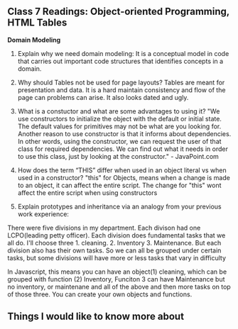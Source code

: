## Class 7 Readings: Object-oriented Programming, HTML Tables


**Domain Modeling**

1. Explain why we need domain modeling: It is a conceptual model in code that carries out important code structures that identifies concepts in a domain.


2. Why should Tables not be used for page layouts? Tables are meant for presentation and data. It is a hard maintain consistency and flow of the page can problems can arise. It also looks dated and ugly.

3. What is a constuctor and what are some advantages to using it?
"We use constructors to initialize the object with the default or initial state. The default values for primitives may not be what are you looking for.
Another reason to use constructor is that it informs about dependencies. In other words, using the constructor, we can request the user of that class for required dependencies.
We can find out what it needs in order to use this class, just by looking at the constructor." - JavaPoint.com 


4. How does the term “THIS” differ when used in an object literal vs when used in a constructor?
"this" for Objects, means when a change is made to an object, it can affect the entire script. The change for "this" wont affect the entire script when using constructors

5. Explain prototypes and inheritance via an analogy from your previous work experience:

There were five divisions in my department. Each divison had one LCPO(leading petty officer). Each division does fundamental tasks that we all do. I'll choose three 1. cleaning. 2. Inventory 3. Maintenance. But each division also has their own tasks. So we can all be grouped under certain tasks, but some divisions will have more or less tasks that vary in difficulty

In Javascript, this means you can have an object(1) cleaning, which can be grouped with function (2) Inventory, Funciton 3 can have Maintenance but no inventory, or maintenane and all of the above and then more tasks on top of those three. You can create your own objects and functions. 



## Things I would like to know more about